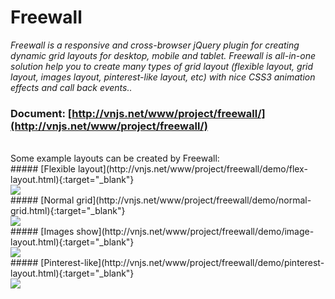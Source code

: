 
# Freewall

_Freewall is a responsive and cross-browser jQuery plugin for creating dynamic grid layouts for desktop, mobile and tablet. Freewall is all-in-one solution help you to create many types of grid layout (flexible layout, grid layout, images layout, pinterest-like layout, etc) with nice CSS3 animation effects and call back events.._
<br>
### Document: [http://vnjs.net/www/project/freewall/](http://vnjs.net/www/project/freewall/)
<br>
Some example layouts can be created by Freewall:
<br>
##### [Flexible layout](http://vnjs.net/www/project/freewall/demo/flex-layout.html){:target="_blank"}
<br>
<img src='https://raw.github.com/kombai/freewall/master/demo/i/flex.png'>
<br>
##### [Normal grid](http://vnjs.net/www/project/freewall/demo/normal-grid.html){:target="_blank"}
<br>
<img src='https://raw.github.com/kombai/freewall/master/demo/i/grid.png'>
<br>
##### [Images show](http://vnjs.net/www/project/freewall/demo/image-layout.html){:target="_blank"}
<br>
<img src='https://raw.github.com/kombai/freewall/master/demo/i/images.png'>
<br>
##### [Pinterest-like](http://vnjs.net/www/project/freewall/demo/pinterest-layout.html){:target="_blank"}
<br>
<img src='https://raw.github.com/kombai/freewall/master/demo/i/pinterest.png'>

